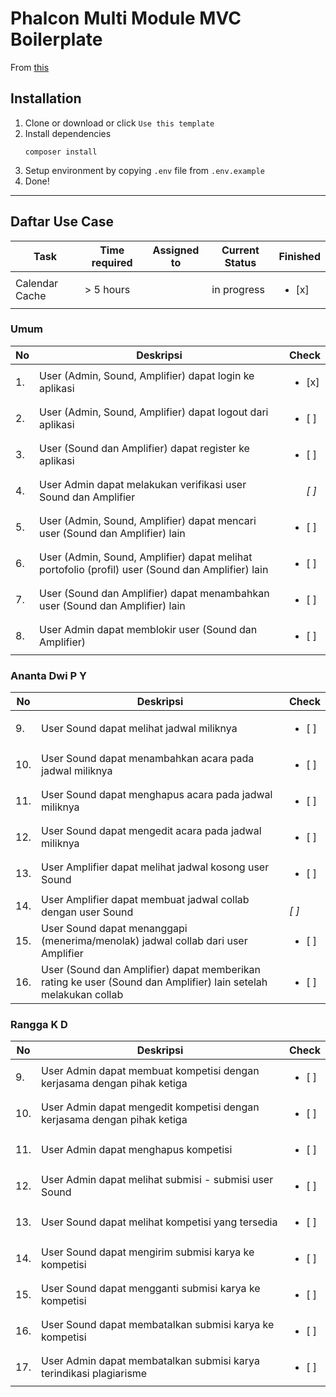 # Phalcon Multi Module MVC Boilerplate

From [this](https://github.com/anantadwi13/phalcon_boilerplate)

## Installation

1. Clone or download or click `Use this template`
2. Install dependencies
    ```shell script
    composer install
    ```
3. Setup environment by copying `.env` file from `.env.example`
4. Done! 

---
## Daftar Use Case
| Task           | Time required | Assigned to   | Current Status | Finished | 
|----------------|---------------|---------------|----------------|-----------|
| Calendar Cache | > 5 hours  |  | in progress | <ul><li>[x] </li></ul>
### Umum
No | Deskripsi | Check
--- | --- | ---
1. | User (Admin, Sound, Amplifier) dapat login ke aplikasi | <ul><li>[x] </li></ul> |
2. | User (Admin, Sound, Amplifier) dapat logout dari aplikasi | <ul><li>[ ] </li></ul>
3. | User (Sound dan Amplifier) dapat register ke aplikasi | <ul><li>[ ] </li></ul>
4. | User Admin dapat melakukan verifikasi user Sound dan Amplifier | <ul><i>[ ]  </li></ul>
5. | User (Admin, Sound, Amplifier) dapat mencari user (Sound dan Amplifier) lain | <ul><li>[ ] </li></ul>
6. | User (Admin, Sound, Amplifier) dapat melihat portofolio (profil) user (Sound dan Amplifier) lain | <ul><li>[ ] </li></ul>
7. | User (Sound dan Amplifier) dapat menambahkan user (Sound dan Amplifier) lain | <ul><li>[ ] </li></ul>
8. | User Admin dapat memblokir user (Sound dan Amplifier) | <ul><li>[ ] </li></ul>
### Ananta Dwi P Y
No | Deskripsi | Check
--- | --- | ---
9. | User Sound dapat melihat jadwal miliknya | <ul><li>[ ] </li></ul>
10. | User Sound dapat menambahkan acara pada jadwal miliknya | <ul><li>[ ] </li></ul>
11. | User Sound dapat menghapus acara pada jadwal miliknya | <ul><li>[ ] </li></ul>
12. | User Sound dapat mengedit acara pada jadwal miliknya | <ul><li>[ ] </li></ul>
13. | User Amplifier dapat melihat jadwal kosong user Sound | <ul><li>[ ] </li></ul>
14. | User Amplifier dapat membuat jadwal collab dengan user Sound | <ul><i>  </li></ul>[ ]
15. | User Sound dapat menanggapi (menerima/menolak) jadwal collab dari user Amplifier | <ul><li>[ ] </li></ul>
16. | User (Sound dan Amplifier) dapat memberikan rating ke user (Sound dan Amplifier) lain setelah melakukan collab | <ul><li>[ ] </li></ul>
### Rangga K D
No | Deskripsi | Check
--- | --- | ---
9. | User Admin dapat membuat kompetisi dengan kerjasama dengan pihak ketiga | <ul><li>[ ] </li></ul>
10. | User Admin dapat mengedit kompetisi dengan kerjasama dengan pihak ketiga | <ul><li>[ ] </li></ul>
11. | User Admin dapat menghapus kompetisi | <ul><li>[ ] </li></ul>
12. | User Admin dapat melihat submisi - submisi user Sound | <ul><li>[ ] </li></ul>
13. | User Sound dapat melihat kompetisi yang tersedia | <ul><li>[ ] </li></ul>
14. | User Sound dapat mengirim submisi karya ke kompetisi | <ul><li>[ ] </li></ul>
15. | User Sound dapat mengganti submisi karya ke kompetisi | <ul><li>[ ] </li></ul>
16. | User Sound dapat membatalkan submisi karya ke kompetisi | <ul><li>[ ] </li></ul>
17. | User Admin dapat membatalkan submisi karya terindikasi plagiarisme | <ul><li>[ ] </li></ul>
